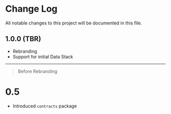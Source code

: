 # Change Log
All notable changes to this project will be documented in this file.

## 1.0.0 (TBR)

- Rebranding
- Support for initial Data Stack 

----------------------------------------------------
> Before Rebranding


# 0.5
- Introduced `contracts` package 

